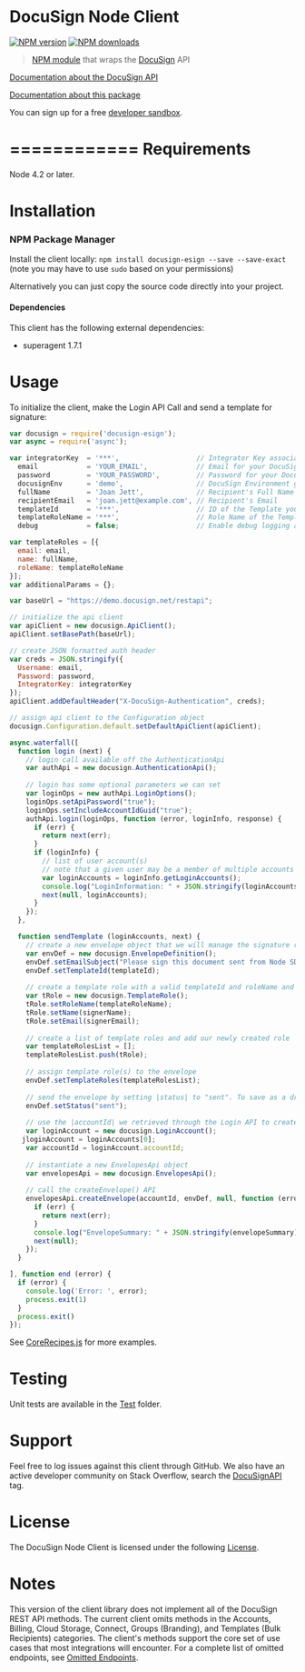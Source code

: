 # DocuSign Node Client

[![NPM version][npm-image]][npm-url]
[![NPM downloads][downloads-image]][downloads-url]

> [NPM module](https://www.npmjs.com/package/docusign-esign) that wraps the <a href="https://www.docusign.com">DocuSign</a> API

[Documentation about the DocuSign API](https://www.docusign.com/developer-center)

[Documentation about this package](http://docusign.github.io/docusign-node-client)
<!---
[Changelog](./CHANGELOG.md)
commented out
-->

You can sign up for a free [developer sandbox](https://www.docusign.com/developer-center).

============
Requirements
============

Node 4.2 or later.

Installation
============

### NPM Package Manager

Install the client locally:  `npm install docusign-esign --save --save-exact` (note you may have to use `sudo` based on your permissions)

Alternatively you can just copy the source code directly into your project.

#### Dependencies

This client has the following external dependencies: 

* superagent 1.7.1

Usage
=====

To initialize the client, make the Login API Call and send a template for signature:

```javascript
var docusign = require('docusign-esign');
var async = require('async');

var integratorKey  = '***',                   // Integrator Key associated with your DocuSign Integration
  email            = 'YOUR_EMAIL',            // Email for your DocuSign Account
  password         = 'YOUR_PASSWORD',         // Password for your DocuSign Account
  docusignEnv      = 'demo',                  // DocuSign Environment generally demo for testing purposes
  fullName         = 'Joan Jett',             // Recipient's Full Name
  recipientEmail   = 'joan.jett@example.com', // Recipient's Email
  templateId       = '***',                   // ID of the Template you want to create the Envelope with
  templateRoleName = '***',                   // Role Name of the Template
  debug            = false;                   // Enable debug logging and debug responses from API

var templateRoles = [{
  email: email,
  name: fullName,
  roleName: templateRoleName
}];
var additionalParams = {};

var baseUrl = "https://demo.docusign.net/restapi";

// initialize the api client
var apiClient = new docusign.ApiClient();
apiClient.setBasePath(baseUrl);

// create JSON formatted auth header
var creds = JSON.stringify({
  Username: email,
  Password: password,
  IntegratorKey: integratorKey
});
apiClient.addDefaultHeader("X-DocuSign-Authentication", creds);

// assign api client to the Configuration object
docusign.Configuration.default.setDefaultApiClient(apiClient);

async.waterfall([
  function login (next) {
    // login call available off the AuthenticationApi
    var authApi = new docusign.AuthenticationApi();
    
    // login has some optional parameters we can set
    var loginOps = new authApi.LoginOptions();
    loginOps.setApiPassword("true");
    loginOps.setIncludeAccountIdGuid("true");
    authApi.login(loginOps, function (error, loginInfo, response) {
      if (err) {
        return next(err);
      }
      if (loginInfo) {
        // list of user account(s)
        // note that a given user may be a member of multiple accounts
        var loginAccounts = loginInfo.getLoginAccounts();
        console.log("LoginInformation: " + JSON.stringify(loginAccounts));
        next(null, loginAccounts);
      }
    });
  },

  function sendTemplate (loginAccounts, next) {
    // create a new envelope object that we will manage the signature request through
    var envDef = new docusign.EnvelopeDefinition();
    envDef.setEmailSubject("Please sign this document sent from Node SDK)");
    envDef.setTemplateId(templateId);
    
    // create a template role with a valid templateId and roleName and assign signer info
    var tRole = new docusign.TemplateRole();
    tRole.setRoleName(templateRoleName);
    tRole.setName(signerName);
    tRole.setEmail(signerEmail);
    
    // create a list of template roles and add our newly created role
    var templateRolesList = [];
    templateRolesList.push(tRole);
    
    // assign template role(s) to the envelope 
    envDef.setTemplateRoles(templateRolesList);
    
    // send the envelope by setting |status| to "sent". To save as a draft set to "created"
    envDef.setStatus("sent");
    
    // use the |accountId| we retrieved through the Login API to create the Envelope
    var loginAccount = new docusign.LoginAccount();
   jloginAccount = loginAccounts[0];
    var accountId = loginAccount.accountId;
    
    // instantiate a new EnvelopesApi object
    var envelopesApi = new docusign.EnvelopesApi();
    
    // call the createEnvelope() API
    envelopesApi.createEnvelope(accountId, envDef, null, function (error, envelopeSummary, response) {
      if (err) {
        return next(err);
      }
      console.log("EnvelopeSummary: " + JSON.stringify(envelopeSummary));
      next(null);
    });
  }

], function end (error) {
  if (error) {
    console.log('Error: ', error);
    process.exit(1)
  }
  process.exit()
});
```

See [CoreRecipes.js](./test/Recipes/CoreRecipes.js) for more examples.

Testing
=======

Unit tests are available in the [Test](./test) folder.

Support
=======

Feel free to log issues against this client through GitHub.  We also have an active developer community on Stack Overflow, search the [DocuSignAPI](http://stackoverflow.com/questions/tagged/docusignapi) tag.

License
=======

The DocuSign Node Client is licensed under the following [License](LICENSE).

Notes
=======

This version of the client library does not implement all of the DocuSign REST API methods. The current client omits methods in the Accounts, Billing, Cloud Storage, Connect, Groups (Branding), and Templates (Bulk Recipients) categories. The client's methods support the core set of use cases that most integrations will encounter. For a complete list of omitted endpoints, see [Omitted Endpoints](./omitted_endpoints.md).

[npm-image]: https://img.shields.io/npm/v/docusign-esign.svg?style=flat
[npm-url]: https://npmjs.org/package/docusign-esign
[downloads-image]: https://img.shields.io/npm/dm/docusign-esign.svg?style=flat
[downloads-url]: https://npmjs.org/package/docusign-esign
